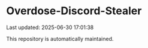 # Overdose-Discord-Stealer

Last updated: 2025-06-30 17:01:38

This repository is automatically maintained.
